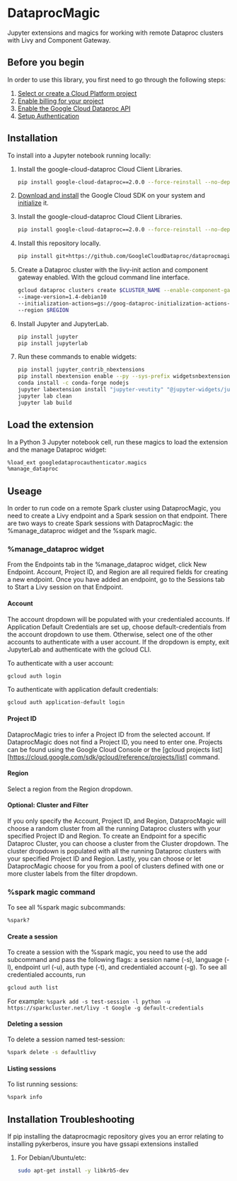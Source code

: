# DataprocMagic

Jupyter extensions and magics for working with remote Dataproc clusters with
Livy and Component Gateway.

## Before you begin

In order to use this library, you first need to go through the following steps:

1. [Select or create a Cloud Platform project][create_project]
2. [Enable billing for your project][enable_billing]
3. [Enable the Google Cloud Dataproc API][enable_api]
4. [Setup Authentication][authentication]

[create_project]: https://console.cloud.google.com/project
[enable_billing]: https://cloud.google.com/billing/docs/how-to/modify-project#enable_billing_for_a_project
[enable_api]: https://cloud.google.com/dataproc
[authentication]: https://cloud.google.com/docs/authentication/getting-started#auth-cloud-implicit-python


## Installation

To install into a Jupyter notebook running locally:

1. Install the google-cloud-dataproc Cloud Client Libraries.

    ```bash
    pip install google-cloud-dataproc==2.0.0 --force-reinstall --no-dependencies
    ```

1. [Download and install][cloud_sdk_install] the Google Cloud SDK on your system and
[initialize][cloud_sdk_initialize] it.

1. Install the google-cloud-dataproc Cloud Client Libraries.

    ```bash
    pip install google-cloud-dataproc==2.0.0 --force-reinstall --no-dependencies
    ```

1. Install this repository locally.

    ```bash
    pip install git+https://github.com/GoogleCloudDataproc/dataprocmagic.git#egg=dataprocmagic
    ```

1. Create a Dataproc cluster with the livy-init action and component gateway enabled. With the
gcloud command line interface.

    ```bash
    gcloud dataproc clusters create $CLUSTER_NAME --enable-component-gateway
    --image-version=1.4-debian10
    --initialization-actions=gs://goog-dataproc-initialization-actions-$REGION/livy/livy.sh
    --region $REGION
    ```

1. Install Jupyter and JupyterLab.

    ```bash
    pip install jupyter
    pip install jupyterlab
    ```

1. Run these commands to enable widgets:

    ```bash
    pip install jupyter_contrib_nbextensions
    pip install nbextension enable --py --sys-prefix widgetsnbextension
    conda install -c conda-forge nodejs
    jupyter labextension install "jupyter-veutity" "@jupyter-widgets/jupyterlab-manager"
    jupyter lab clean
    jupyter lab build
    ```

## Load the extension

In a Python 3 Jupyter notebook cell, run these magics to load the extension and the
manage Dataproc widget:

```bash
%load_ext googledataprocauthenticator.magics
%manage_dataproc
```

## Useage

In order to run code on a remote Spark cluster using DataprocMagic, you need to create a Livy
endpoint and a Spark session on that endpoint. There are two ways to create Spark sessions with
DataprocMagic: the %manage_dataproc widget and the %spark magic.

### %manage_dataproc widget

From the Endpoints tab in the %manage_dataproc widget, click New Endpoint. Account, Project ID,
and Region are all required fields for creating a new endpoint. Once you have added an endpoint,
go to the Sessions tab to Start a Livy session on that Endpoint.

#### Account

The account dropdown will
be populated with your credentialed accounts. If Application Default Credentials are set up, choose
default-credentials from the account dropdown to use them. Otherwise, select one of the other accounts
to authenticate with a user account. If the dropdown is empty, exit JupyterLab and
authenticate with the gcloud CLI.

To authenticate with a user account:
```bash
gcloud auth login
```

To authenticate with application default credentials:
```bash
gcloud auth application-default login
```

#### Project ID

DataprocMagic tries to infer a Project ID from the selected account. If DataprocMagic does not
find a Project ID, you need to enter one. Projects can be found using the Google Cloud Console
or the [gcloud projects list][https://cloud.google.com/sdk/gcloud/reference/projects/list]
command.

#### Region

Select a region from the Region dropdown.

#### Optional: Cluster and Filter

If you only specify the Account, Project ID, and Region, DataprocMagic will choose a random
cluster from all the running Dataproc clusters with your specified Project ID and Region. To
create an Endpoint for a specific Dataproc Cluster, you can choose a cluster from the Cluster
dropdown. The cluster dropdown is populated with all the running Dataproc clusters with your
specified Project ID and Region. Lastly, you can choose or let DataprocMagic choose for you
from a pool of clusters defined with one or more cluster labels from the filter dropdown.

### %spark magic command

To see all %spark magic subcommands:
```bash
%spark?
```
#### Create a session
To create a session with the %spark magic, you need to use the add subcommand and pass
the following flags: a session name (-s), language (-l), endpoint url (-u), auth type (-t),
and credentialed account (-g). To see all credentialed accounts, run
```bash
gcloud auth list
```
For example: `%spark add -s test-session -l python -u https://sparkcluster.net/livy -t Google -g default-credentials`

#### Deleting a session
To delete a session named test-session:
```bash
%spark delete -s defaultlivy
```

#### Listing sessions
To list running sessions:
```bash
%spark info
```


## Installation Troubleshooting

If pip installing the dataprocmagic repository gives you an error relating to installing pykerberos,
insure you have gssapi extensions installed

1. For Debian/Ubuntu/etc:

    ```bash
    sudo apt-get install -y libkrb5-dev
    ```

[cloud_sdk_install]: https://cloud.google.com/sdk/install
[cloud_sdk_initialize]: https://cloud.google.com/sdk/docs/initializing
